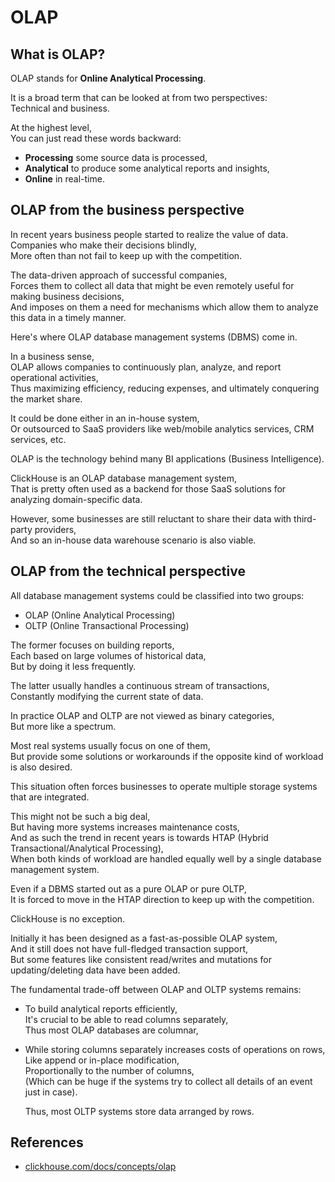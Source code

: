 # OLAP

## What is OLAP?

OLAP stands for **Online Analytical Processing**.

It is a broad term that can be looked at from two perspectives:  
Technical and business.

At the highest level,  
You can just read these words backward:

- **Processing** some source data is processed,
- **Analytical** to produce some analytical reports and insights,
- **Online** in real-time.

## OLAP from the business perspective

In recent years business people started to realize the value of data.  
Companies who make their decisions blindly,  
More often than not fail to keep up with the competition.

The data-driven approach of successful companies,  
Forces them to collect all data that might be even remotely useful for making business decisions,  
And imposes on them a need for mechanisms which allow them to analyze this data in a timely manner.

Here's where OLAP database management systems (DBMS) come in.

In a business sense,  
OLAP allows companies to continuously plan, analyze, and report operational activities,  
Thus maximizing efficiency, reducing expenses, and ultimately conquering the market share.

It could be done either in an in-house system,  
Or outsourced to SaaS providers like web/mobile analytics services, CRM services, etc.

OLAP is the technology behind many BI applications (Business Intelligence).

ClickHouse is an OLAP database management system,  
That is pretty often used as a backend for those SaaS solutions for analyzing domain-specific data.

However, some businesses are still reluctant to share their data with third-party providers,  
And so an in-house data warehouse scenario is also viable.

## OLAP from the technical perspective

All database management systems could be classified into two groups:

- OLAP (Online Analytical Processing)
- OLTP (Online Transactional Processing)

The former focuses on building reports,  
Each based on large volumes of historical data,  
But by doing it less frequently.

The latter usually handles a continuous stream of transactions,  
Constantly modifying the current state of data.

In practice OLAP and OLTP are not viewed as binary categories,  
But more like a spectrum.

Most real systems usually focus on one of them,  
But provide some solutions or workarounds if the opposite kind of workload is also desired.

This situation often forces businesses to operate multiple storage systems that are integrated.

This might not be such a big deal,  
But having more systems increases maintenance costs,  
And as such the trend in recent years is towards HTAP (Hybrid Transactional/Analytical Processing),  
When both kinds of workload are handled equally well by a single database management system.

Even if a DBMS started out as a pure OLAP or pure OLTP,  
It is forced to move in the HTAP direction to keep up with the competition.

ClickHouse is no exception.

Initially it has been designed as a fast-as-possible OLAP system,  
And it still does not have full-fledged transaction support,  
But some features like consistent read/writes and mutations for updating/deleting data have been added.

The fundamental trade-off between OLAP and OLTP systems remains:

- To build analytical reports efficiently,  
  It's crucial to be able to read columns separately,  
  Thus most OLAP databases are columnar,

- While storing columns separately increases costs of operations on rows,  
  Like append or in-place modification,  
  Proportionally to the number of columns,  
  (Which can be huge if the systems try to collect all details of an event just in case).

  Thus, most OLTP systems store data arranged by rows.

## References

- [clickhouse.com/docs/concepts/olap](https://clickhouse.com/docs/concepts/olap)
